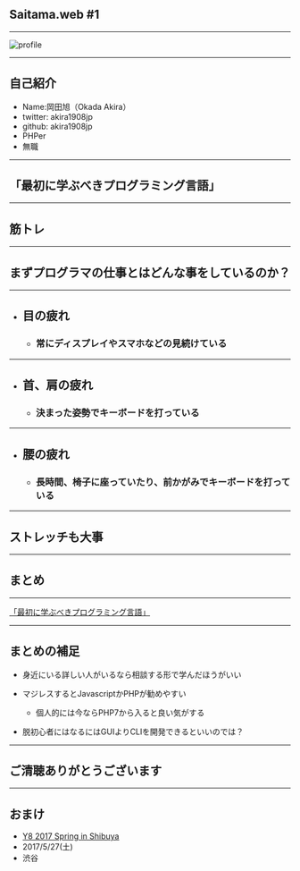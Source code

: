## Saitama.web #1

---

![profile](https://viifmw-dm2305.files.1drv.com/y3mQdFgWE4lxyjZc4UVzBpKQjS5y-jrEVs7Yy2YrNb7Yw7LVE7EZUc-1ebuJCvCJ__v_o_ct7y7IhTMahBv1dkRZ66S_P8NiUk_wcI2-dyy0HmC0OSPJekYZTAAjEjIdTVNCFdNpHDOHbA-_rnRtaLA36jC766N_IGSov28vNlMJ4k?width=1920&height=1080&cropmode=none)

---


## 自己紹介

* Name:岡田旭（Okada Akira）
* twitter: akira1908jp
* github: akira1908jp
* PHPer
* 無職

---

## 「最初に学ぶべきプログラミング言語」

---

## 筋トレ

---

## まずプログラマの仕事とはどんな事をしているのか？

---

- ## 目の疲れ

  - ### 常にディスプレイやスマホなどの見続けている

---

- ## 首、肩の疲れ

  - ### 決まった姿勢でキーボードを打っている

---

- ## 腰の疲れ

  - ### 長時間、椅子に座っていたり、前かがみでキーボードを打っている

---

## ストレッチも大事

---

## まとめ

---

[「最初に学ぶべきプログラミング言語」](http://mizchi.hatenablog.com/entry/2017/02/05/221238)

---

## まとめの補足

* 身近にいる詳しい人がいるなら相談する形で学んだほうがいい

* マジレスするとJavascriptかPHPが勧めやすい
  * 個人的には今ならPHP7から入ると良い気がする

* 脱初心者にはなるにはGUIよりCLIを開発できるといいのでは？

---

## ご清聴ありがとうございます

---

## おまけ
 - [Y8 2017 Spring in Shibuya](http://y8-2017-spring.hachiojipm.org/)
 - 2017/5/27(土)
 - 渋谷